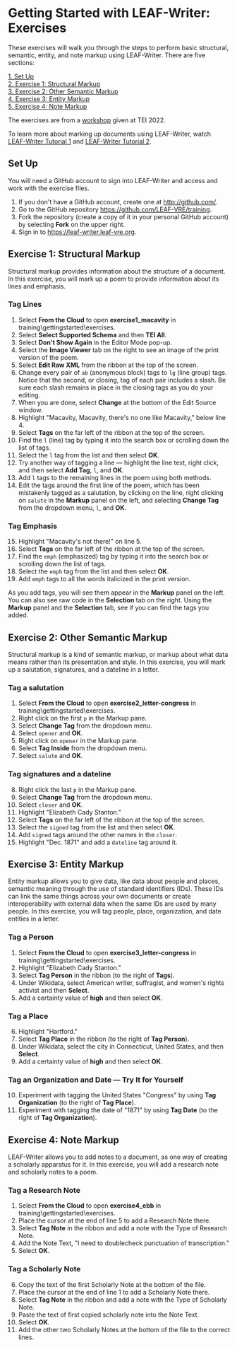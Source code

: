 # Getting Started with LEAF-Writer: Exercises

These exercises will walk you through the steps to perform basic structural, semantic, entity, and note markup using LEAF-Writer. There are five sections:

[1. Set Up](#set-up)  
[2. Exercise 1: Structural Markup](#exercise-1)  
[3. Exercise 2: Other Semantic Markup](#exercise-2)  
[4. Exercise 3: Entity Markup](#exercise-3)  
[5. Exercise 4: Note Markup](#exercise-4)  

The exercises are from a [workshop](https://docs.google.com/presentation/d/10e899QyGt-fN79SzKLckX57Vx_AlDbLA4RfmZ0jE_-U/edit#slide=id.g13ec423ffec_0_0 "workshop slides") given at TEI 2022.

To learn more about marking up documents using LEAF-Writer, watch [LEAF-Writer Tutorial 1](https://www.youtube.com/watch?v=mMGVZte9NbA) and [LEAF-Writer Tutorial 2](https://www.youtube.com/watch?v=nJTtJG7VhWo).


## <a name="set-up"></a>Set Up

You will need a GitHub account to sign into LEAF-Writer and access and work with the exercise files.

1. If you don't have a GitHub account, create one at http://github.com/.
2. Go to the GitHub repository https://github.com/LEAF-VRE/training.
3. Fork the repository (create a copy of it in your personal GitHub account) by selecting __Fork__ on the upper right.
4. Sign in to https://leaf-writer.leaf-vre.org.

## <a name="exercise-1"></a> Exercise 1: Structural Markup

Structural markup provides information about the structure of a document. In this exercise, you will mark up a poem to provide information about its lines and emphasis.

### Tag Lines ###

1. Select __From the Cloud__ to open __exercise1_macavity__ in training\gettingstarted\exercises.
2. Select __Select Supported Schema__ and then __TEI All__.
3. Select __Don't Show Again__ in the Editor Mode pop-up.
4. Select the __Image Viewer__ tab on the right to see an image of the print version of the poem.
5. Select __Edit Raw XML__ from the ribbon at the top of the screen.
6. Change every pair of `ab` (anonymous block) tags to `lg` (line group) tags. Notice that the second, or closing, tag of each pair includes a slash. Be sure each slash remains in place in the closing tags as you do your editing.
7. When you are done, select __Change__ at the bottom of the Edit Source window.
8. Highlight "Macavity, Macavity, there's no one like Macavity," below line 4.
9. Select __Tags__ on the far left of the ribbon at the top of the screen.
10. Find the `l` (line) tag by typing it into the search box or scrolling down the list of tags.
11. Select the `l` tag from the list and then select __OK__.
12. Try another way of tagging a line — highlight the line text, right click, and then select __Add Tag__, `l`, and __OK__.
13. Add `l` tags to the remaining lines in the poem using both methods.
14. Edit the tags around the first line of the poem, which has been mistakenly tagged as a salutation, by clicking on the line, right clicking on `salute` in the __Markup__ panel on the left, and selecting __Change Tag__ from the dropdown menu, `l`, and __OK__.

### Tag Emphasis ###

15. Highlight "Macavity's not there!" on line 5.
16. Select __Tags__ on the far left of the ribbon at the top of the screen.
17. Find the `emph` (emphasized) tag by typing it into the search box or scrolling down the list of tags.
18. Select the `emph` tag from the list and then select __OK__.
19. Add `emph` tags to all the words italicized in the print version.

As you add tags, you will see them appear in the __Markup__ panel on the left. You can also see raw code in the __Selection__ tab on the right. Using the __Markup__ panel and the __Selection__ tab, see if you can find the tags you added.

## <a name="exercise-2"></a> Exercise 2: Other Semantic Markup

Structural markup is a kind of semantic markup, or markup about what data means rather than its presentation and style. In this exercise, you will mark up a salutation, signatures, and a dateline in a letter.

### Tag a salutation ###

1. Select __From the Cloud__ to open __exercise2_letter-congress__ in training\gettingstarted\exercises.
2. Right click on the first `p` in the Markup pane.
3. Select __Change Tag__ from the dropdown menu.
4. Select `opener` and __OK__.
5. Right click on `opener` in the Markup pane.
6. Select __Tag Inside__ from the dropdown menu.
7. Select `salute` and __OK__.

### Tag signatures and a dateline ###

8. Right click the last `p` in the Markup pane.
9. Select __Change Tag__ from the dropdown menu.
10. Select `closer` and __OK__.
11. Highlight "Elizabeth Cady Stanton."
12. Select __Tags__ on the far left of the ribbon at the top of the screen.
13. Select the `signed` tag from the list and then select __OK__.
14. Add `signed` tags around the other names in the `closer`.
15. Highlight "Dec. 1871" and add a `dateline` tag around it.

## <a name="exercise-3"></a> Exercise 3: Entity Markup

Entity markup allows you to give data, like data about people and places, semantic meaning through the use of standard identifiers (IDs). These IDs can link the same things across your own documents or create interoperability with external data when the same IDs are used by many people. In this exercise, you will tag people, place, organization, and date entities in a letter.

### Tag a Person ###
1. Select __From the Cloud__ to open __exercise3_letter-congress__ in training\gettingstarted\exercises.
2. Highlight "Elizabeth Cady Stanton." 
3. Select __Tag Person__ in the ribbon (to the right of __Tags__).
4. Under Wikidata, select American writer, suffragist, and women's rights activist and then __Select__.
5. Add a certainty value of __high__ and then select __OK__.

### Tag a Place

6. Highlight "Hartford."
7. Select __Tag Place__ in the ribbon (to the right of __Tag Person__).
8. Under Wikidata, select the city in Connecticut, United States, and then __Select__.
9. Add a certainty value of __high__ and then select __OK__.

### Tag an Organization and Date — Try It for Yourself ###
10. Experiment with tagging the United States "Congress" by using __Tag Organization__ (to the right of __Tag Place__).
11. Experiment with tagging the date of "1871" by using __Tag Date__ (to the right of __Tag Organization__).

## <a name="exercise-4"></a> Exercise 4: Note Markup

LEAF-Writer allows you to add notes to a document, as one way of creating a scholarly apparatus for it. In this exercise, you will add a research note and scholarly notes to a poem.

### Tag a Research Note ###

1. Select __From the Cloud__ to open __exercise4_ebb__ in training\gettingstarted\exercises.
2. Place the cursor at the end of line 5 to add a Research Note there.
3. Select __Tag Note__ in the ribbon and add a note with the Type of Research Note. 
4. Add the Note Text, "I need to doublecheck punctuation of transcription."
5. Select __OK__.

### Tag a Scholarly Note ###

6. Copy the text of the first Scholarly Note at the bottom of the file.
7. Place the cursor at the end of line 1 to add a Scholarly Note there.
8. Select __Tag Note__ in the ribbon and add a note with the Type of Scholarly Note. 
9. Paste the text of first copied scholarly note into the Note Text.
10. Select __OK__. 
11. Add the other two Scholarly Notes at the bottom of the file to the correct lines.

